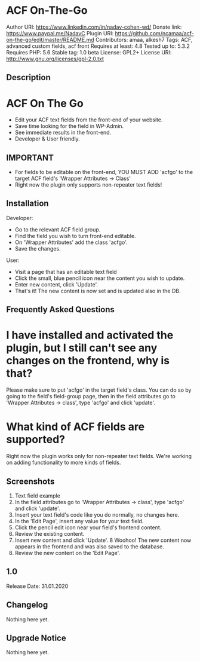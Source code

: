 # ACF On-The-Go #
Author URI: https://www.linkedin.com/in/nadav-cohen-wd/
Donate link: https://www.paypal.me/NadavC
Plugin URI: https://github.com/ncamaa/acf-on-the-go/edit/master/README.md
Contributors: amaa, alkesh7
Tags: ACF, advanced custom fields, acf front
Requires at least: 4.8
Tested up to: 5.3.2
Requires PHP: 5.6
Stable tag: 1.0 beta
License: GPL2+
License URI: http://www.gnu.org/licenses/gpl-2.0.txt

## Description ##

# ACF On The Go #

- Edit your ACF text fields from the front-end of your website.
- Save time looking for the field in WP-Admin.
- See immediate results in the front-end.
- Developer & User friendly.

## IMPORTANT ##
- For fields to be editable on the front-end, YOU MUST ADD 'acfgo' to the target ACF field's 'Wrapper Attributes -> Class'
- Right now the plugin only supports non-repeater text fields! 

## Installation ##
Developer:
- Go to the relevant ACF field group.
- Find the field you wish to turn front-end editable.
- On 'Wrapper Attributes' add the class 'acfgo'.
- Save the changes.

User:
- Visit a page that has an editable text field
- Click the small, blue pencil icon near the content you wish to update.
- Enter new content, click 'Update'.
- That's it! The new content is now set and is updated also in the DB.

## Frequently Asked Questions ##

# I have installed and activated the plugin, but I still can't see any changes on the frontend, why is that? #
Please make sure to put 'acfgo' in the target field's class. You can do so by going to the field's field-group page, then in the field attributes go to 'Wrapper Attributes -> class', type 'acfgo' and click 'update'.

# What kind of ACF fields are supported? #
Right now the plugin works only for non-repeater text fields. We're working on adding functionality to more kinds of fields. 

## Screenshots ##
1. Text field example
2.  In the field attributes go to 'Wrapper Attributes -> class', type 'acfgo' and click 'update'.
3. Insert your text field's code like you do normally, no changes here.
4. In the 'Edit Page', insert any value for your text field.
5. Click the pencil edit icon near your field's frontend content.
6. Review the existing content.
7. Insert new content and click 'Update'.
8 Woohoo! The new content now appears in the frontend and was also saved to the database. 
9. Review the new content on the 'Edit Page'.

## 1.0 ##
Release Date: 31.01.2020

## Changelog ##
Nothing here yet.

## Upgrade Notice ##
Nothing here yet.
